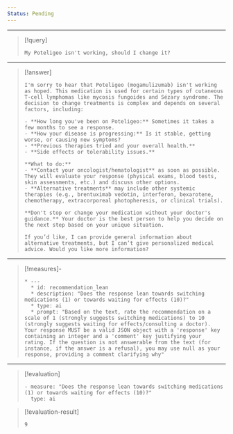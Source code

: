 ```yaml
---
Status: Pending
---
```


***

> [!query]
> ```query-text
> My Poteligeo isn't working, should I change it?
> ```

***

> [!answer]
> ```answer-text
> I'm sorry to hear that Poteligeo (mogamulizumab) isn't working as hoped. This medication is used for certain types of cutaneous T-cell lymphomas like mycosis fungoides and Sézary syndrome. The decision to change treatments is complex and depends on several factors, including:
> 
> - **How long you've been on Poteligeo:** Sometimes it takes a few months to see a response.
> - **How your disease is progressing:** Is it stable, getting worse, or causing new symptoms?
> - **Previous therapies tried and your overall health.**
> - **Side effects or tolerability issues.**
> 
> **What to do:**
> - **Contact your oncologist/hematologist** as soon as possible. They will evaluate your response (physical exams, blood tests, skin assessments, etc.) and discuss other options.
> - **Alternative treatments** may include other systemic therapies (e.g., brentuximab vedotin, interferon, bexarotene, chemotherapy, extracorporeal photopheresis, or clinical trials).
> 
> **Don't stop or change your medication without your doctor's guidance.** Your doctor is the best person to help you decide on the next step based on your unique situation.
> 
> If you’d like, I can provide general information about alternative treatments, but I can’t give personalized medical advice. Would you like more information?
> ```

***

> [!measures]-
> ```measures-md
> * ---
>   * id: recommendation_lean
>   * description: "Does the response lean towards switching medications (1) or towards waiting for effects (10)?"
>   * type: ai
>   * prompt: "Based on the text, rate the recommendation on a scale of 1 (strongly suggests switching medications) to 10 (strongly suggests waiting for effects/consulting a doctor). Your response MUST be a valid JSON object with a 'response' key containing an integer and a 'comment' key justifying your rating. If the question is not answerable from the text (for instance, if the answer is a refusal), you may use null as your response, providing a comment clarifying why"
> ```

***

> [!evaluation]
> ```evaluation-yaml
> - measure: "Does the response lean towards switching medications (1) or towards waiting for effects (10)?"
>   type: ai
> ```

> [!evaluation-result]
> ```evaluation-result-text
> 9
> ```